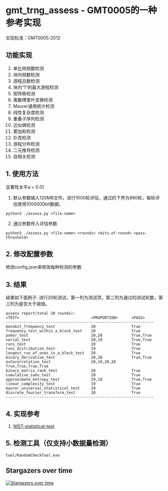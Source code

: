 # gmt_trng_assess - GMT0005的一种参考实现

实现标准：GMT0005-2012

## 功能实现

1. 单比特频数检测
2. 块内频数检测
3. 游程总数检测
4. 块内“1”的最大游程检测
5. 矩阵秩检测
6. 离散傅里叶变换检测
7. Maurer通用统计检测
8. 线性复杂度检测
9. 重叠子序列检测
10. 近似熵检测
11. 累加和检测
12. 扑克检测
13. 游程分布检测
14. 二元推导检测
15. 自相关检测

## 1. 使用方法

显著性水平a = 0.01

1. 默认参数输入120MB文件。进行1000轮评估，通过的下界为980轮，每轮评估使用1000000bit数据。

```
python3 ./assess.py <file-name>
```

2. 通过参数传入评估参数

```
python3 ./assess.py <file-name> <rounds> <bits-of-round> <pass-threshold>
```

## 2. 修改配置参数

修改config.json来修改每种检测的参数

## 3. 结果

结果如下面例子:
进行20轮测试，第一列为测试项，第二列为通过的测试轮数，第三列为是否大于阈值。

```
assess report(total 20 rounds): 
<TEST>                                <PROPORTION>      <PASS>    
------------------------------------------------------------------
monobit_frequency_test                20                True      
frequency_test_within_a_block_test    20                True      
poker_test                            20,20             True,True 
serial_test                           20,19             True,True 
runs_test                             20                True      
runs_distribution_test                19                True      
longest_run_of_ones_in_a_block_test   20                True      
binary_derivative_test                20,20             True,True 
autocorrelation_test                  20,19,20,20       True,True,True,True
binary_matrix_rank_test               20                True      
cumulative_sums_test                  20                True      
approximate_entropy_test              19,19             True,True 
linear_complexity_test                19                True      
maurer_universal_statistical_test     20                True      
discrete_fourier_transform_test       20                True      
------------------------------------------------------------------
```

## 4. 实现参考

1. [NIST-statistical-test](https://github.com/GINARTeam/NIST-statistical-test)
   

## 5. 检测工具（仅支持小数据量检测）

`tool/RandomCheckTool.exe`


## Stargazers over time

[![Stargazers over time](https://starchart.cc/Yohann0617/random_gmt_test.svg)](https://starchart.cc/Yohann0617/random_gmt_test)
